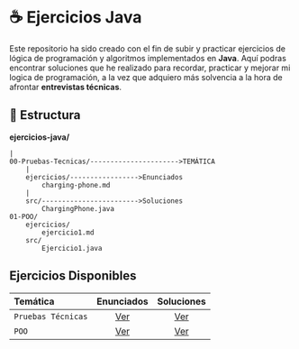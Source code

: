 # ☕ Ejercicios Java

Este repositorio ha sido creado con el fin de subir y practicar ejercicios de lógica de programación y algoritmos implementados en **Java**.
Aquí podras encontrar soluciones que he realizado para recordar, practicar y mejorar mi logica de programación, a la vez que adquiero más solvencia a la hora de afrontar **entrevistas técnicas**.

## 📂 Estructura
**ejercicios-java/**

    |
    00-Pruebas-Tecnicas/---------------------->TEMÁTICA
        |
        ejercicios/----------------->Enunciados        
            charging-phone.md
        |
        src/------------------------>Soluciones     
            ChargingPhone.java
    01-POO/
        ejercicios/                    
            ejercicio1.md
        src/                             
            Ejercicio1.java  


## Ejercicios Disponibles
| Temática           |              Enunciados               |           Soluciones           |
|:-------------------|:-------------------------------------:|:------------------------------:|
| `Pruebas Técnicas` | [Ver](00-Pruebas-Tecnicas/ejercicios) | [Ver](00-Pruebas-Tecnicas/src) |    
| `POO`              |       [Ver](01-POO/ejercicios)        |       [Ver](01-POO/src)        | 